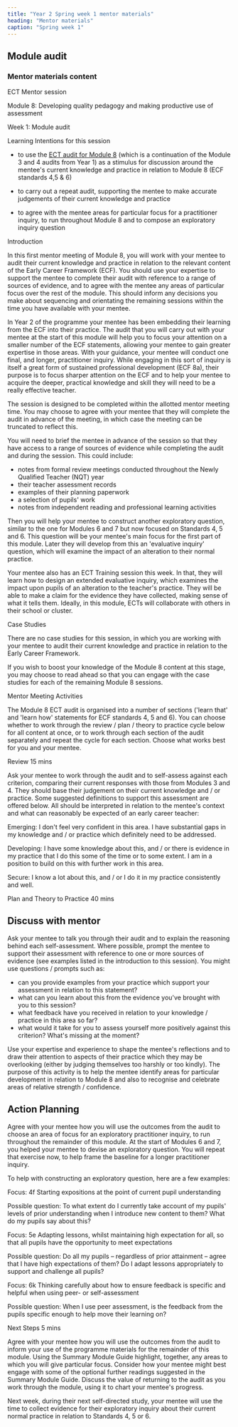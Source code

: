 ```yaml
---
title: "Year 2 Spring week 1 mentor materials"
heading: "Mentor materials"
caption: "Spring week 1"
---
```


## Module audit

### Mentor materials content

ECT Mentor session

Module 8: Developing quality pedagogy and making productive use of assessment

Week 1: Module audit

Learning Intentions for this session

- to use the [ECT audit for Module 8](/assets/materials/ucl-01_Module-8-Audit.pdf) (which is a continuation of the Module 3 and 4 audits from Year 1) as a stimulus for discussion around the mentee's current knowledge and practice in relation to Module 8 (ECF standards 4,5 & 6)

- to carry out a repeat audit, supporting the mentee to make accurate judgements of their current knowledge and practice

- to agree with the mentee areas for particular focus for a practitioner inquiry, to run throughout Module 8 and to compose an exploratory inquiry question

Introduction

In this first mentor meeting of Module 8, you will work with your mentee to audit their current knowledge and practice in relation to the relevant content of the Early Career Framework (ECF). You should use your expertise to support the mentee to complete their audit with reference to a range of sources of evidence, and to agree with the mentee any areas of particular focus over the rest of the module. This should inform any decisions you make about sequencing and orientating the remaining sessions within the time you have available with your mentee.

In Year 2 of the programme your mentee has been embedding their learning from the ECF into their practice. The audit that you will carry out with your mentee at the start of this module will help you to focus your attention on a smaller number of the ECF statements, allowing your mentee to gain greater expertise in those areas. With your guidance, your mentee will conduct one final, and longer, practitioner inquiry. While engaging in this sort of inquiry is itself a great form of sustained professional development (ECF 8a), their purpose is to focus sharper attention on the ECF and to help your mentee to acquire the deeper, practical knowledge and skill they will need to be a really effective teacher.

The session is designed to be completed within the allotted mentor meeting time. You may choose to agree with your mentee that they will complete the audit in advance of the meeting, in which case the meeting can be truncated to reflect this.

You will need to brief the mentee in advance of the session so that they have access to a range of sources of evidence while completing the audit and during the session. This could include:

- notes from formal review meetings conducted throughout the Newly Qualified Teacher (NQT) year
- their teacher assessment records
- examples of their planning paperwork
- a selection of pupils' work
- notes from independent reading and professional learning activities

Then you will help your mentee to construct another exploratory question, similar to the one for Modules 6 and 7 but now focused on Standards 4, 5 and 6. This question will be your mentee's main focus for the first part of this module. Later they will develop from this an 'evaluative inquiry' question, which will examine the impact of an alteration to their normal practice.

Your mentee also has an ECT Training session this week. In that, they will learn how to design an extended evaluative inquiry, which examines the impact upon pupils of an alteration to the teacher's practice. They will be able to make a claim for the evidence they have collected, making sense of what it tells them. Ideally, in this module, ECTs will collaborate with others in their school or cluster.

Case Studies

There are no case studies for this session, in which you are working with your mentee to audit their current knowledge and practice in relation to the Early Career Framework.

If you wish to boost your knowledge of the Module 8 content at this stage, you may choose to read ahead so that you can engage with the case studies for each of the remaining Module 8 sessions.

Mentor Meeting Activities

The Module 8 ECT audit is organised into a number of sections ('learn that' and 'learn how' statements for ECF standards 4, 5 and 6). You can choose whether to work through the review / plan / theory to practice cycle below for all content at once, or to work through each section of the audit separately and repeat the cycle for each section. Choose what works best for you and your mentee.

Review 15 mins

Ask your mentee to work through the audit and to self-assess against each criterion, comparing their current responses with those from Modules 3 and 4. They should base their judgement on their current knowledge and / or practice. Some suggested definitions to support this assessment are offered below. All should be interpreted in relation to the mentee's context and what can reasonably be expected of an early career teacher:

Emerging: I don't feel very confident in this area. I have substantial gaps in my knowledge and / or practice which definitely need to be addressed.

Developing: I have some knowledge about this, and / or there is evidence in my practice that I do this some of the time or to some extent. I am in a position to build on this with further work in this area.

Secure: I know a lot about this, and / or I do it in my practice consistently and well.

Plan and Theory to Practice 40 mins

## Discuss with mentor

Ask your mentee to talk you through their audit and to explain the reasoning behind each self-assessment. Where possible, prompt the mentee to support their assessment with reference to one or more sources of evidence (see examples listed in the introduction to this session). You might use questions / prompts such as:

- can you provide examples from your practice which support your assessment in relation to this statement?
- what can you learn about this from the evidence you've brought with you to this session?
- what feedback have you received in relation to your knowledge / practice in this area so far?
- what would it take for you to assess yourself more positively against this criterion? What's missing at the moment?

Use your expertise and experience to shape the mentee's reflections and to draw their attention to aspects of their practice which they may be overlooking (either by judging themselves too harshly or too kindly). The purpose of this activity is to help the mentee identify areas for particular development in relation to Module 8 and also to recognise and celebrate areas of relative strength / confidence.

## Action Planning

Agree with your mentee how you will use the outcomes from the audit to choose an area of focus for an exploratory practitioner inquiry, to run throughout the remainder of this module. At the start of Modules 6 and 7, you helped your mentee to devise an exploratory question. You will repeat that exercise now, to help frame the baseline for a longer practitioner inquiry.

To help with constructing an exploratory question, here are a few examples:

Focus: 4f Starting expositions at the point of current pupil understanding

Possible question: To what extent do I currently take account of my pupils' levels of prior understanding when I introduce new content to them? What do my pupils say about this?

Focus: 5e Adapting lessons, whilst maintaining high expectation for all, so that all pupils have the opportunity to meet expectations

Possible question: Do all my pupils – regardless of prior attainment – agree that I have high expectations of them? Do I adapt lessons appropriately to support and challenge all pupils?

Focus: 6k Thinking carefully about how to ensure feedback is specific and helpful when using peer- or self-assessment

Possible question: When I use peer assessment, is the feedback from the pupils specific enough to help move their learning on?

Next Steps 5 mins

Agree with your mentee how you will use the outcomes from the audit to inform your use of the programme materials for the remainder of this module. Using the Summary Module Guide highlight, together, any areas to which you will give particular focus. Consider how your mentee might best engage with some of the optional further readings suggested in the Summary Module Guide. Discuss the value of returning to the audit as you work through the module, using it to chart your mentee's progress.

Next week, during their next self-directed study, your mentee will use the time to collect evidence for their exploratory inquiry about their current normal practice in relation to Standards 4, 5 or 6.
